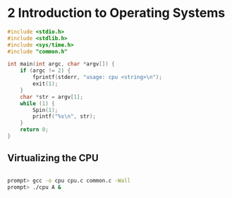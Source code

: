 # 2 Introduction to Operating Systems

```c
#include <stdio.h>
#include <stdlib.h>
#include <sys/time.h>
#include "common.h"

int main(int argc, char *argv[]) {
    if (argc != 2) {
        fprintf(stderr, "usage: cpu <string>\n");
        exit(1);
    }
    char *str = argv[1];
    while (1) {
        Spin(1);
        printf("%s\n", str);
    }
    return 0;
}
```

## Virtualizing the CPU

```

```

```bash
prompt> gcc -o cpu cpu.c common.c -Wall
prompt> ./cpu A &

```
